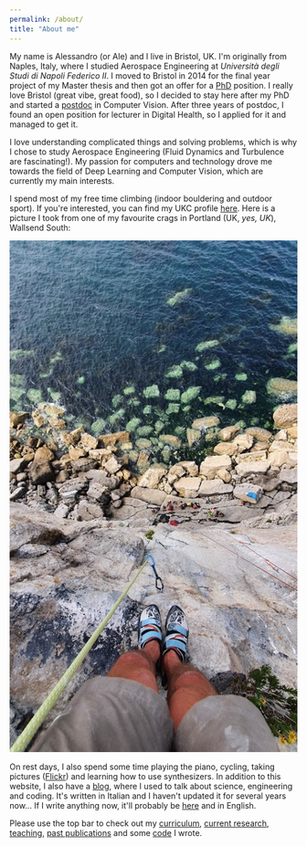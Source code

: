```yaml
---
permalink: /about/
title: "About me"
---
```


My name is Alessandro (or Ale) and I live in Bristol, UK. I'm originally from Naples, Italy, where I studied Aerospace Engineering at _Università degli Studi di Napoli Federico II_. I moved to Bristol in 2014 for the final year project of my Master thesis and then got an offer for a [PhD](/research/#phd-research) position. I really love Bristol (great vibe, great food), so I decided to stay here after my PhD and started a [postdoc](/research/) in Computer Vision. After three years of postdoc, I found an open position for lecturer in Digital Health, so I applied for it and managed to get it.

I love understanding complicated things and solving problems, which is why I chose to study Aerospace Engineering (Fluid Dynamics and Turbulence are fascinating!). My passion for computers and technology drove me towards the field of Deep Learning and Computer Vision, which are currently my main interests.

I spend most of my free time climbing (indoor bouldering and outdoor sport). If you're interested, you can find my UKC profile [here](https://www.ukclimbing.com/user/profile.php?id=245319). Here is a picture I took from one of my favourite crags in Portland (UK, _yes, UK_), Wallsend South:

![Stalker's Zone at Wallsend South](/assets/images/portland.jpg "Stalker's Zone at Wallsend South")

On rest days, I also spend some time playing the piano, cycling, taking pictures ([Flickr](https://www.flickr.com/photos/laumosl/)) and learning how to use synthesizers. In addition to this website, I also have a [blog](http://www.wirgilio.it/blog/), where I used to talk about science, engineering and coding. It's written in Italian and I haven't updated it for several years now... If I write anything now, it'll probably be [here](/blog/) and in English.

Please use the top bar to check out my [curriculum](/curriculum/), [current research](/research/), [teaching](/teaching/), [past publications](/publications/) and some [code](/code/) I wrote.